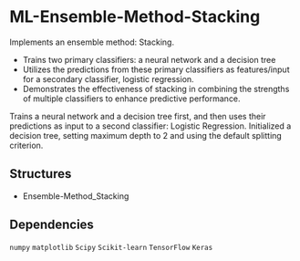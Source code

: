 # ML-Ensemble-Method-Stacking

Implements an ensemble method: Stacking.
- Trains two primary classifiers: a neural network and a decision tree
- Utilizes the predictions from these primary classifiers as features/input for a secondary classifier, logistic regression.
- Demonstrates the effectiveness of stacking in combining the strengths of multiple classifiers to enhance predictive
performance.

Trains a neural network and a decision tree first, and then uses their predictions as input to a second classifier: Logistic Regression.
Initialized a decision tree, setting maximum depth to 2 and using the default splitting criterion.


## Structures
- Ensemble-Method_Stacking

## Dependencies
`numpy` `matplotlib` `Scipy` `Scikit-learn` `TensorFlow` `Keras`
